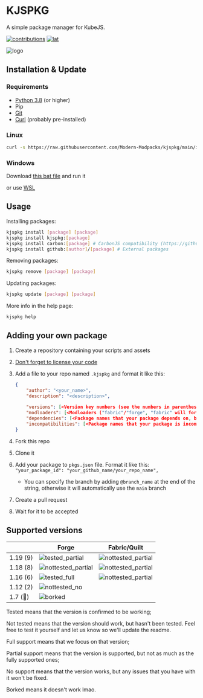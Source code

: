 # KJSPKG

A simple package manager for KubeJS.

[![contributions](https://img.shields.io/badge/contributions-welcome-c374e4?style=for-the-badge&labelColor=480066&logo=hackthebox&logoColor=white)](https://github.com/Modern-Modpacks/kjspkg#adding-your-own-package)
[![lat](https://img.shields.io/badge/approved%20by-lat-c374e4?style=for-the-badge&labelColor=480066)](https://media.discordapp.net/attachments/764838645374648353/1105578193181753465/image.png?width=545&height=657)

![logo](https://user-images.githubusercontent.com/79367505/227798123-5454e9b1-b39b-4c45-9e02-e18f2e807585.png)

## Installation & Update

### Requirements

* [Python 3.8](https://www.python.org/) (or higher)
* Pip
* [Git](https://git-scm.com/)
* [Curl](https://curl.se/) (probably pre-installed)

### Linux

```sh
curl -s https://raw.githubusercontent.com/Modern-Modpacks/kjspkg/main/install.sh | sh
```

### Windows

Download [this bat file](https://raw.githubusercontent.com/Modern-Modpacks/kjspkg/main/install.bat) and run it

or use [WSL](https://learn.microsoft.com/en-us/windows/wsl/install)

## Usage

Installing packages:

```sh
kjspkg install [package] [package]
kjspkg install kjspkg:[package]
kjspkg install carbon:[package] # CarbonJS compatibility (https://github.com/carbon-kjs)
kjspkg install github:[author]/[package] # External packages
```

Removing packages:

```sh
kjspkg remove [package] [package]
```

Updating packages:

```sh
kjspkg update [package] [package]
```

More info in the help page:

```sh
kjspkg help
```

## Adding your own package

1. Create a repository containing your scripts and assets
2. [Don't forget to license your code](https://choosealicense.com/)
3. Add a file to your repo named `.kjspkg` and format it like this:

    ```json
    {
        "author": "<your_name>",
        "description": "<description>",
        
        "versions": [<Version key numbers (see the numbers in parentheses in the table below). Can contain multiple numbers>],
        "modloaders": [<Modloaders ("fabric"/"forge", "fabric" will for quilt as well)>. Can contain multiple modloaders],
        "dependencies": [<Package names that your package depends on, blank if none. To depend on mods add "mod:" before the mod id>],
        "incompatibilities": [<Package names that your package is incompatible with, blank if none>]
    }
    ```

4. Fork this repo
5. Clone it
6. Add your package to `pkgs.json` file. Format it like this: `"your_package_id": "your_github_name/your_repo_name",`
    * You can specify the branch by adding `@branch_name` at the end of the string, otherwise it will automatically use the `main` branch
7. Create a pull request
8. Wait for it to be accepted

## Supported versions

| |Forge|Fabric/Quilt|
|-|-----|------------|
|1.19 (9)|![tested_partial](https://img.shields.io/badge/Tested-Partial%20Support-green)|![nottested_partial](https://img.shields.io/badge/Not%20tested-Partial%20Support-green)|
|1.18 (8)|![nottested_partial](https://img.shields.io/badge/Not%20Tested-Partial%20Support-green)|![nottested_partial](https://img.shields.io/badge/Not%20tested-Partial%20Support-green)|
|1.16 (6)|![tested_full](https://img.shields.io/badge/Tested-Full%20Support-brightgreen)|![nottested_partial](https://img.shields.io/badge/Not%20tested-Partial%20Support-green)|
|1.12 (2)|![nottested_no](https://img.shields.io/badge/Not%20Tested-No%20Support-yellow)||
|1.7 (🧌)|![borked](https://img.shields.io/badge/Borked-red)||

Tested means that the version is confirmed to be working;

Not tested means that the version should work, but hasn't been tested. Feel free to test it yourself and let us know so we'll update the readme.

Full support means that we focus on that version;

Partial support means that the version is supported, but not as much as the fully supported ones;

No support means that the version works, but any issues that you have with it won't be fixed.

Borked means it doesn't work lmao.
